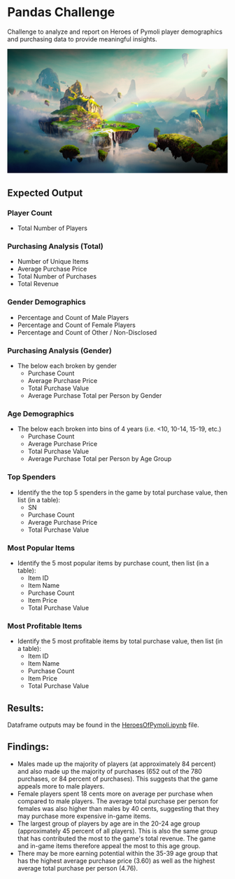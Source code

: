 # Pandas Challenge

Challenge to analyze and report on Heroes of Pymoli player demographics and purchasing data to provide meaningful insights.

![Fantasy](HeroesOfPymoli/Images/Fantasy.png)

## Expected Output

### Player Count

* Total Number of Players

### Purchasing Analysis (Total)

* Number of Unique Items
* Average Purchase Price
* Total Number of Purchases
* Total Revenue

### Gender Demographics

* Percentage and Count of Male Players
* Percentage and Count of Female Players
* Percentage and Count of Other / Non-Disclosed

### Purchasing Analysis (Gender)

* The below each broken by gender
  * Purchase Count
  * Average Purchase Price
  * Total Purchase Value
  * Average Purchase Total per Person by Gender

### Age Demographics

* The below each broken into bins of 4 years (i.e. &lt;10, 10-14, 15-19, etc.)
  * Purchase Count
  * Average Purchase Price
  * Total Purchase Value
  * Average Purchase Total per Person by Age Group

### Top Spenders

* Identify the the top 5 spenders in the game by total purchase value, then list (in a table):
  * SN
  * Purchase Count
  * Average Purchase Price
  * Total Purchase Value

### Most Popular Items

* Identify the 5 most popular items by purchase count, then list (in a table):
  * Item ID
  * Item Name
  * Purchase Count
  * Item Price
  * Total Purchase Value

### Most Profitable Items

* Identify the 5 most profitable items by total purchase value, then list (in a table):
  * Item ID
  * Item Name
  * Purchase Count
  * Item Price
  * Total Purchase Value

## Results:
Dataframe outputs may be found in the [HeroesOfPymoli.ipynb](https://github.com/szerpa17/pandas-challenge/blob/master/HeroesOfPymoli/HeroesOfPymoli.ipynb) file.

## Findings:
* Males made up the majority of players (at approximately 84 percent) and also made up the majority of purchases (652 out of the 780 purchases, or 84 percent of purchases). This suggests that the game appeals more to male players.
* Female players spent 18 cents more on average per purchase when compared to male players. The average total purchase per person for females was also higher than males by 40 cents, suggesting that they may purchase more expensive in-game items.
* The largest group of players by age are in the 20-24 age group (approximately 45 percent of all players). This is also the same group that has contributed the most to the game's total revenue. The game and in-game items therefore appeal the most to this age group.
* There may be more earning potential within the 35-39 age group that has the highest average purchase price (3.60) as well as the highest average total purchase per person (4.76).



